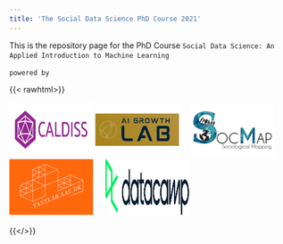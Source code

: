 ```yaml
---
title: 'The Social Data Science PhD Course 2021'
---
```

This is the repository page for the PhD Course 
`Social Data Science: An Applied Introduction to Machine Learning`

`powered by`

{{< rawhtml>}}

<a href="https://www.en.caldiss.aau.dk/"  target="_blank"><img src="caldiss.png" alt="caldisslogo"
    title="caldisslogo" width="150" height="100" /></a>  <a href="https://www.business.aau.dk/research/ai-growth-lab/"  target="_blank"> <img src="ailab.png" alt="ailablogo"
    title="ailablogo" width="150" height="100"/></a> &ensp;&ensp; <a href="https://www.en.soc.aau.dk/research/research-groups/socmap/"  target="_blank"><img src="socmap.png" alt="socmaplogo"
    title="socmaplogo" width="150" height="100" /></a> &ensp;&ensp; <a href="https://www.tantlab.aau.dk/"  target="_blank"><img src="tantlab.png" alt="tantlablogo"
    title="tantlablogo" width="150" height="100" /></a> &ensp;&ensp; <a href="https://www.datacamp.com/"  target="_blank"><img src="DataCampLogo.png" alt="datacamplogo"
    title="datacamplogo" width="150" height="100" /></a> 
<br />
<br />
{{</>}}

